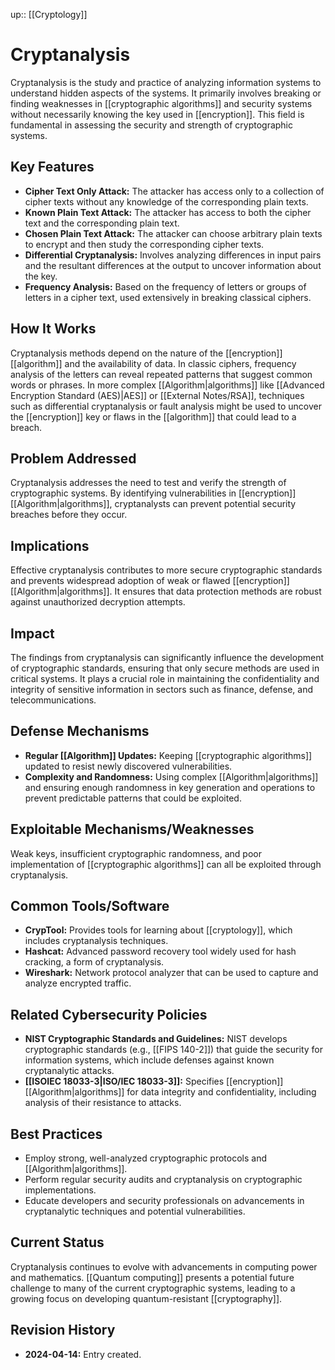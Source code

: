 up:: [[Cryptology]]
# Cryptanalysis

Cryptanalysis is the study and practice of analyzing information systems to understand hidden aspects of the systems. It primarily involves breaking or finding weaknesses in [[cryptographic algorithms]] and security systems without necessarily knowing the key used in [[encryption]]. This field is fundamental in assessing the security and strength of cryptographic systems.

## Key Features

- **Cipher Text Only Attack:** The attacker has access only to a collection of cipher texts without any knowledge of the corresponding plain texts.
- **Known Plain Text Attack:** The attacker has access to both the cipher text and the corresponding plain text.
- **Chosen Plain Text Attack:** The attacker can choose arbitrary plain texts to encrypt and then study the corresponding cipher texts.
- **Differential Cryptanalysis:** Involves analyzing differences in input pairs and the resultant differences at the output to uncover information about the key.
- **Frequency Analysis:** Based on the frequency of letters or groups of letters in a cipher text, used extensively in breaking classical ciphers.

## How It Works

Cryptanalysis methods depend on the nature of the [[encryption]] [[algorithm]] and the availability of data. In classic ciphers, frequency analysis of the letters can reveal repeated patterns that suggest common words or phrases. In more complex [[Algorithm|algorithms]] like [[Advanced Encryption Standard (AES)|AES]] or [[External Notes/RSA]], techniques such as differential cryptanalysis or fault analysis might be used to uncover the [[encryption]] key or flaws in the [[algorithm]] that could lead to a breach.

## Problem Addressed

Cryptanalysis addresses the need to test and verify the strength of cryptographic systems. By identifying vulnerabilities in [[encryption]] [[Algorithm|algorithms]], cryptanalysts can prevent potential security breaches before they occur.

## Implications

Effective cryptanalysis contributes to more secure cryptographic standards and prevents widespread adoption of weak or flawed [[encryption]] [[Algorithm|algorithms]]. It ensures that data protection methods are robust against unauthorized decryption attempts.

## Impact

The findings from cryptanalysis can significantly influence the development of cryptographic standards, ensuring that only secure methods are used in critical systems. It plays a crucial role in maintaining the confidentiality and integrity of sensitive information in sectors such as finance, defense, and telecommunications.

## Defense Mechanisms

- **Regular [[Algorithm]] Updates:** Keeping [[cryptographic algorithms]] updated to resist newly discovered vulnerabilities.
- **Complexity and Randomness:** Using complex [[Algorithm|algorithms]] and ensuring enough randomness in key generation and operations to prevent predictable patterns that could be exploited.

## Exploitable Mechanisms/Weaknesses

Weak keys, insufficient cryptographic randomness, and poor implementation of [[cryptographic algorithms]] can all be exploited through cryptanalysis.

## Common Tools/Software

- **CrypTool:** Provides tools for learning about [[cryptology]], which includes cryptanalysis techniques.
- **Hashcat:** Advanced password recovery tool widely used for hash cracking, a form of cryptanalysis.
- **Wireshark:** Network protocol analyzer that can be used to capture and analyze encrypted traffic.

## Related Cybersecurity Policies

- **NIST Cryptographic Standards and Guidelines:** NIST develops cryptographic standards (e.g., [[FIPS 140-2]]) that guide the security for information systems, which include defenses against known cryptanalytic attacks.
- **[[ISOIEC 18033-3|ISO/IEC 18033-3]]:** Specifies [[encryption]] [[Algorithm|algorithms]] for data integrity and confidentiality, including analysis of their resistance to attacks.

## Best Practices

- Employ strong, well-analyzed cryptographic protocols and [[Algorithm|algorithms]].
- Perform regular security audits and cryptanalysis on cryptographic implementations.
- Educate developers and security professionals on advancements in cryptanalytic techniques and potential vulnerabilities.

## Current Status

Cryptanalysis continues to evolve with advancements in computing power and mathematics. [[Quantum computing]] presents a potential future challenge to many of the current cryptographic systems, leading to a growing focus on developing quantum-resistant [[cryptography]].

## Revision History

- **2024-04-14:** Entry created.